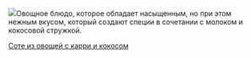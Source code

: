 <!--2025-05-06 10:26:23-->
<div class="yb">
  <div class="rss povarenok"><a href="https://www.povarenok.ru/recipes/show/182593/"><img src="https://www.povarenok.ru/data/cache/2025may/06/18/3174490_34363-640x480.jpg"></a>Овощное блюдо, которое обладает насыщенным, но при этом нежным вкусом, который создают специи в сочетании с молоком и кокосовой стружкой. <p class="titl"><a href="https://www.povarenok.ru/recipes/show/182593/">Соте из овощей с карри и кокосом</a></p></div>
</div>
